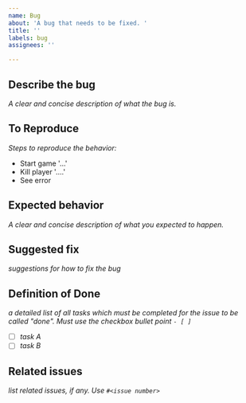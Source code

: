 ```yaml
---
name: Bug
about: 'A bug that needs to be fixed. '
title: ''
labels: bug
assignees: ''

---
```


## Describe the bug
*A clear and concise description of what the bug is.*

## To Reproduce
*Steps to reproduce the behavior:*
- Start game '...'
- Kill player '....'
- See error

## Expected behavior
*A clear and concise description of what you expected to happen.*

## Suggested fix
*suggestions for how to fix the bug*

## Definition of Done
*a detailed list of all tasks which must be completed for the issue to be called "done". Must use the checkbox bullet point `- [ ]`*
- [ ] *task A*
- [ ] *task B*

## Related issues
*list related issues, if any. Use `#<issue number>`*
